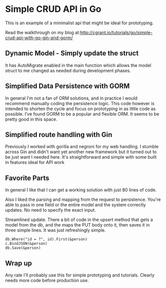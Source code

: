 # Simple CRUD API in Go
This is an example of a minimalist api that might be ideal for prototyping.

Read the walkthrough on my blog at:http://cgrant.io/tutorials/go/simple-crud-api-with-go-gin-and-gorm/




## Dynamic Model - Simply update the struct
It has AutoMigrate enabled in the main function which allows the model struct to me changed as needed during development phases.

## Simplified Data Persistence with GORM
In general I'm not a fan of ORM solutions, and in practice I would recommend manually coding the persistence logic. This code however is intended to shorten the cycle and focus on prototyping in as little code as possible. I’ve found GORM to be a popular and flexible ORM. It seems to be pretty good in this space.

## Simplified route handling with Gin
Previously I worked with gorilla and negroni for my web handling. I stumble across Gin and didn't want yet another new framework but it turned out to be just want I needed here. It's straightforward and simple with some built in features ideal for API work

## Favorite Parts
In general I like that I can get a working solution with just 80 lines of code.

Also I liked the parsing and mapping from the request to persistence. You're able to pass in one field or the entire model and the system correctly updates. No need to specify the exact input.

Streamlined update. There a bit of code in the upsert method that gets a model from the db, and the maps the PUT body onto it, then saves it in three simple lines. It was just refreshingly simple.  

```
db.Where("id = ?", id).First(&person)
c.BindJSON(&person)
db.Save(&person)
```

## Wrap up
Any rate I'll probably use this for simple prototyping and tutorials. Clearly needs more code before production use.
